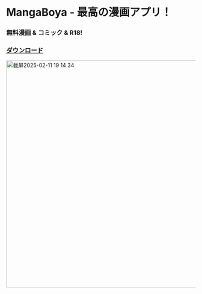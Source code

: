 # MangaBoya - 最高の漫画アプリ！
### 無料漫画 & コミック & R18!
### [ダウンロード](https://github.com/MangaBoya/mangaboya-nsfw/releases)

<img width="603" alt="截屏2025-02-11 19 14 34" src="https://github.com/user-attachments/assets/58e3d55b-4593-45dc-bff8-ddc1e4db55f5" />
